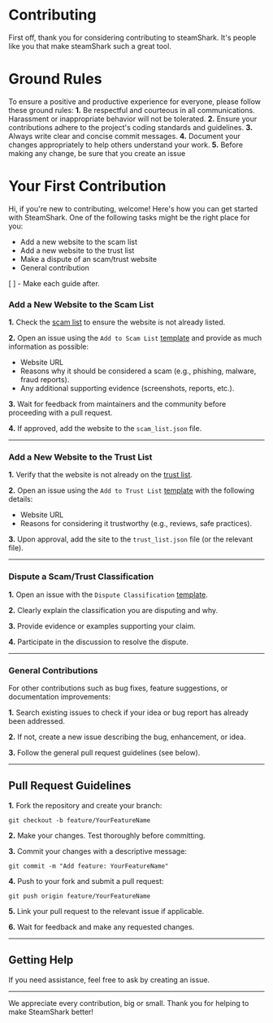 # Contributing

First off, thank you for considering contributing to steamShark. It's people like you that make steamShark such a great tool.

# Ground Rules
To ensure a positive and productive experience for everyone, please follow these ground rules:
**1.** Be respectful and courteous in all communications. Harassment or inappropriate behavior will not be tolerated.
**2.** Ensure your contributions adhere to the project's coding standards and guidelines.
**3.** Always write clear and concise commit messages.
**4.** Document your changes appropriately to help others understand your work.
**5.** Before making any change, be sure that you create an issue

# Your First Contribution

Hi, if you're new to contributing, welcome!
Here's how you can get started with SteamShark. One of the following tasks might be the right place for you:

* Add a new website to the scam list
* Add a new website to the trust list
* Make a dispute of an scam/trust website
* General contribution

[ ] - Make each guide after.

### Add a New Website to the Scam List

**1.** Check the [scam list](./utils/scam.json) to ensure the website is not already listed.

**2.** Open an issue using the `Add to Scam List` [template](./templates/addScamList.md) and provide as much information as possible:
   - Website URL
   - Reasons why it should be considered a scam (e.g., phishing, malware, fraud reports).
   - Any additional supporting evidence (screenshots, reports, etc.).

**3.** Wait for feedback from maintainers and the community before proceeding with a pull request.

**4.** If approved, add the website to the `scam_list.json` file.

---

### Add a New Website to the Trust List

**1.** Verify that the website is not already on the [trust list](./utils/trust.json).

**2.** Open an issue using the `Add to Trust List` [template](./templates/addTrustList.md) with the following details:
   - Website URL
   - Reasons for considering it trustworthy (e.g., reviews, safe practices).

**3.** Upon approval, add the site to the `trust_list.json` file (or the relevant file).

---

### Dispute a Scam/Trust Classification

**1.** Open an issue with the `Dispute Classification` [template](./templates/disputeClassification.md).

**2.** Clearly explain the classification you are disputing and why.

**3.** Provide evidence or examples supporting your claim.

**4.** Participate in the discussion to resolve the dispute.

---

### General Contributions

For other contributions such as bug fixes, feature suggestions, or documentation improvements:

**1.** Search existing issues to check if your idea or bug report has already been addressed.

**2.** If not, create a new issue describing the bug, enhancement, or idea.

**3.** Follow the general pull request guidelines (see below).

---

## Pull Request Guidelines

**1.** Fork the repository and create your branch:

```
git checkout -b feature/YourFeatureName
```

**2.** Make your changes. Test thoroughly before committing.

**3.** Commit your changes with a descriptive message:

```
git commit -m "Add feature: YourFeatureName"
```

**4.** Push to your fork and submit a pull request:

```
git push origin feature/YourFeatureName
```

**5.** Link your pull request to the relevant issue if applicable.

**6.** Wait for feedback and make any requested changes.

---

## Getting Help

If you need assistance, feel free to ask by creating an issue.

---

We appreciate every contribution, big or small. Thank you for helping to make SteamShark better!